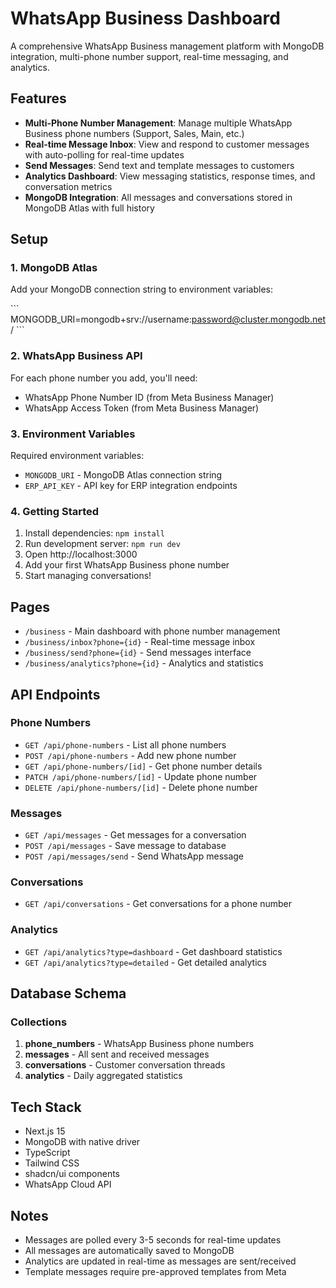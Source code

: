 # WhatsApp Business Dashboard

A comprehensive WhatsApp Business management platform with MongoDB integration, multi-phone number support, real-time messaging, and analytics.

## Features

- **Multi-Phone Number Management**: Manage multiple WhatsApp Business phone numbers (Support, Sales, Main, etc.)
- **Real-time Message Inbox**: View and respond to customer messages with auto-polling for real-time updates
- **Send Messages**: Send text and template messages to customers
- **Analytics Dashboard**: View messaging statistics, response times, and conversation metrics
- **MongoDB Integration**: All messages and conversations stored in MongoDB Atlas with full history

## Setup

### 1. MongoDB Atlas

Add your MongoDB connection string to environment variables:

\`\`\`
MONGODB_URI=mongodb+srv://username:password@cluster.mongodb.net/
\`\`\`

### 2. WhatsApp Business API

For each phone number you add, you'll need:
- WhatsApp Phone Number ID (from Meta Business Manager)
- WhatsApp Access Token (from Meta Business Manager)

### 3. Environment Variables

Required environment variables:
- `MONGODB_URI` - MongoDB Atlas connection string
- `ERP_API_KEY` - API key for ERP integration endpoints

### 4. Getting Started

1. Install dependencies: `npm install`
2. Run development server: `npm run dev`
3. Open http://localhost:3000
4. Add your first WhatsApp Business phone number
5. Start managing conversations!

## Pages

- `/business` - Main dashboard with phone number management
- `/business/inbox?phone={id}` - Real-time message inbox
- `/business/send?phone={id}` - Send messages interface
- `/business/analytics?phone={id}` - Analytics and statistics

## API Endpoints

### Phone Numbers
- `GET /api/phone-numbers` - List all phone numbers
- `POST /api/phone-numbers` - Add new phone number
- `GET /api/phone-numbers/[id]` - Get phone number details
- `PATCH /api/phone-numbers/[id]` - Update phone number
- `DELETE /api/phone-numbers/[id]` - Delete phone number

### Messages
- `GET /api/messages` - Get messages for a conversation
- `POST /api/messages` - Save message to database
- `POST /api/messages/send` - Send WhatsApp message

### Conversations
- `GET /api/conversations` - Get conversations for a phone number

### Analytics
- `GET /api/analytics?type=dashboard` - Get dashboard statistics
- `GET /api/analytics?type=detailed` - Get detailed analytics

## Database Schema

### Collections

1. **phone_numbers** - WhatsApp Business phone numbers
2. **messages** - All sent and received messages
3. **conversations** - Customer conversation threads
4. **analytics** - Daily aggregated statistics

## Tech Stack

- Next.js 15
- MongoDB with native driver
- TypeScript
- Tailwind CSS
- shadcn/ui components
- WhatsApp Cloud API

## Notes

- Messages are polled every 3-5 seconds for real-time updates
- All messages are automatically saved to MongoDB
- Analytics are updated in real-time as messages are sent/received
- Template messages require pre-approved templates from Meta
